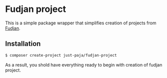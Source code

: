 # Fudjan project

This is a simple package wrapper that simplifies creation of projects from [Fudjan](https://github.com/just-paja/fudjan).


## Installation

```bash
$ composer create-project just-paja/fudjan-project
```

As a result, you shold have everything ready to begin with creation of fudjan project.
